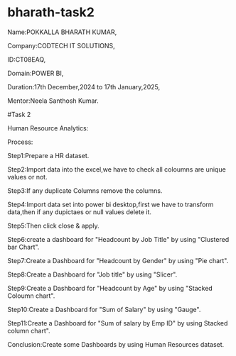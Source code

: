# bharath-task2

Name:POKKALLA BHARATH KUMAR,

Company:CODTECH IT SOLUTIONS,

ID:CT08EAQ,

Domain:POWER BI,

Duration:17th December,2024 to 17th January,2025,

Mentor:Neela Santhosh Kumar.

#Task 2

Human Resource Analytics:

Process:

Step1:Prepare a HR dataset.

Step2:Import data into the excel,we have to check all coloumns are unique values or not.

Step3:If any duplicate Columns remove the columns.

Step4:Import data set into power bi desktop,first we have to transform data,then if any dupictaes or null values delete it.

Step5:Then click close & apply.

Step6:create a dashboard for "Headcount by Job Title" by using "Clustered bar Chart".

Step7:Create a Dashboard for "Headcount by Gender" by using "Pie chart".

Step8:Create a Dashboard for "Job title" by using "Slicer".

Step9:Create a Dashboard for "Headcount by Age" by using "Stacked Coloumn chart".

Step10:Create a Dashboard for "Sum of Salary" by using "Gauge".

Step11:Create a Dashboard for "Sum of salary by Emp ID" by using Stacked column chart".


Conclusion:Create some Dashboards by using Human Resources dataset.






